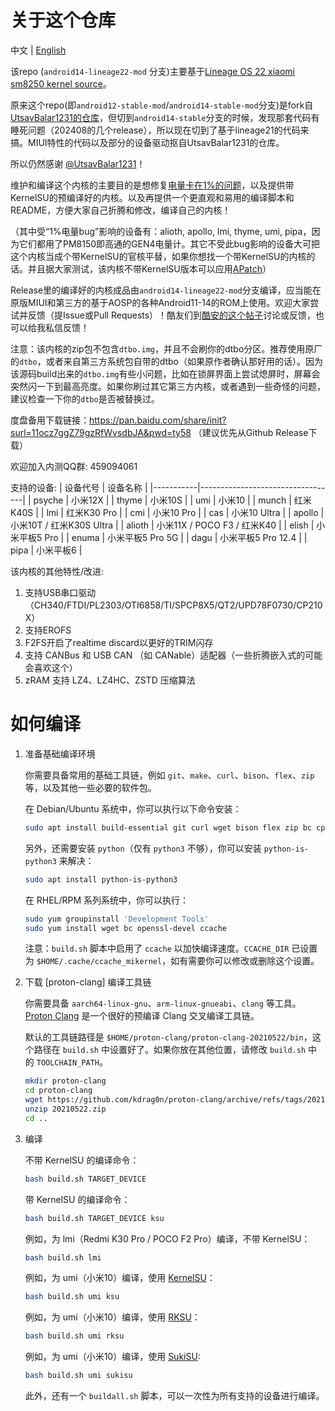 # 关于这个仓库
中文 | [English](README.md)

该repo (`android14-lineage22-mod` 分支)主要基于[Lineage OS 22 xiaomi sm8250 kernel source](https://github.com/LineageOS/android_kernel_xiaomi_sm8250)。

原来这个repo(即`android12-stable-mod`/`android14-stable-mod`分支)是fork自[UtsavBalar1231的仓库](https://github.com/UtsavBalar1231/kernel_xiaomi_sm8250)，但切到`android14-stable`分支的时候，发现那套代码有睡死问题（202408的几个release），所以现在切到了基于lineage21的代码来搞。MIUI特性的代码以及部分的设备驱动抠自UtsavBalar1231的仓库。

所以仍然感谢 [@UtsavBalar1231](https://github.com/UtsavBalar1231/)！

维护和编译这个内核的主要目的是想修复[电量卡在1%的问题](https://github.com/liyafe1997/Xiaomi-fix-battery-one-percent)，以及提供带KernelSU的预编译好的内核。以及再提供一个更直观和易用的编译脚本和README，方便大家自己折腾和修改，编译自己的内核！

（其中受“1%电量bug”影响的设备有：alioth, apollo, lmi, thyme, umi, pipa，因为它们都用了PM8150即高通的GEN4电量计。其它不受此bug影响的设备大可把这个内核当成个带KernelSU的官核平替，如果你想找一个带KernelSU的内核的话。并且据大家测试，该内核不带KernelSU版本可以应用[APatch](https://github.com/bmax121/APatch)）

Release里的编译好的内核成品由`android14-lineage22-mod`分支编译，应当能在原版MIUI和第三方的基于AOSP的各种Android11-14的ROM上使用。欢迎大家尝试并反馈（提Issue或Pull Requests）！酷友们到[酷安的这个帖子](https://www.coolapk.com/feed/56813047)讨论或反馈，也可以给我私信反馈！

注意：该内核的zip包不包含`dtbo.img`，并且不会刷你的dtbo分区。推荐使用原厂的`dtbo`，或者来自第三方系统包自带的dtbo（如果原作者确认那好用的话）。因为该源码build出来的`dtbo.img`有些小问题，比如在锁屏界面上尝试熄屏时，屏幕会突然闪一下到最高亮度。如果你刷过其它第三方内核，或者遇到一些奇怪的问题，建议检查一下你的`dtbo`是否被替换过。

度盘备用下载链接：https://pan.baidu.com/share/init?surl=11ocz7ggZ79gzRfWvsdbJA&pwd=ty58 （建议优先从Github Release下载）

欢迎加入内测QQ群: 459094061

支持的设备:
| 设备代号  | 设备名称                           |
|-----------|----------------------------------|
| psyche    | 小米12X                           |
| thyme     | 小米10S                           |
| umi       | 小米10                            |
| munch     | 红米K40S                          |
| lmi       | 红米K30 Pro                       |
| cmi       | 小米10 Pro                        |
| cas       | 小米10 Ultra                      |
| apollo    | 小米10T / 红米K30S Ultra          |
| alioth    | 小米11X / POCO F3 / 红米K40       |
| elish     | 小米平板5 Pro                     |
| enuma     | 小米平板5 Pro 5G                  |
| dagu      | 小米平板5 Pro 12.4                |
| pipa      | 小米平板6                         |

该内核的其他特性/改进:
1. 支持USB串口驱动（CH340/FTDI/PL2303/OTI6858/TI/SPCP8X5/QT2/UPD78F0730/CP210X）
2. 支持EROFS
3. F2FS开启了realtime discard以更好的TRIM闪存
4. 支持 CANBus 和 USB CAN （如 CANable）适配器（一些折腾嵌入式的可能会喜欢这个）
5. zRAM 支持 LZ4、LZ4HC、ZSTD 压缩算法

# 如何编译

1. 准备基础编译环境
   
    你需要具备常用的基础工具链，例如 `git`、`make`、`curl`、`bison`、`flex`、`zip` 等，以及其他一些必要的软件包。
    
    在 Debian/Ubuntu 系统中，你可以执行以下命令安装：
    
    ```bash
    sudo apt install build-essential git curl wget bison flex zip bc cpio libssl-dev ccache
    ```
    
    另外，还需要安装 `python`（仅有 `python3` 不够），你可以安装 `python-is-python3` 来解决：
    
    ```bash
    sudo apt install python-is-python3
    ```
    
    在 RHEL/RPM 系列系统中，你可以执行：
    
    ```bash
    sudo yum groupinstall 'Development Tools'
    sudo yum install wget bc openssl-devel ccache
    ```
    
    注意：`build.sh` 脚本中启用了 `ccache` 以加快编译速度。`CCACHE_DIR` 已设置为 `$HOME/.cache/ccache_mikernel`，如有需要你可以修改或删除这个设置。
    
2. 下载 [proton-clang] 编译工具链
   
    你需要具备 `aarch64-linux-gnu`、`arm-linux-gnueabi`、`clang` 等工具。[Proton Clang](https://github.com/kdrag0n/proton-clang/) 是一个很好的预编译 Clang 交叉编译工具链。
    
    默认的工具链路径是 `$HOME/proton-clang/proton-clang-20210522/bin`，这个路径在 `build.sh` 中设置好了。如果你放在其他位置，请修改 `build.sh` 中的 `TOOLCHAIN_PATH`。
    
    ```bash
    mkdir proton-clang
    cd proton-clang
    wget https://github.com/kdrag0n/proton-clang/archive/refs/tags/20210522.zip
    unzip 20210522.zip
    cd ..
    ```
    
3. 编译
   
    不带 KernelSU 的编译命令：
    
    ```bash
    bash build.sh TARGET_DEVICE
    ```
    
    带 KernelSU 的编译命令：
    
    ```bash
    bash build.sh TARGET_DEVICE ksu
    ```
    
    例如，为 lmi（Redmi K30 Pro / POCO F2 Pro）编译，不带 KernelSU：
    
    ```bash
    bash build.sh lmi
    ```
    
    例如，为 umi（小米10）编译，使用 [KernelSU](https://github.com/tiann/KernelSU)：
    
    ```bash
    bash build.sh umi ksu
    ```
    
    例如，为 umi（小米10）编译，使用 [RKSU](https://github.com/rsuntk/KernelSU)：
    
    ```bash
    bash build.sh umi rksu
    ```
    
    例如，为 umi（小米10）编译，使用 [SukiSU](https://github.com/ShirkNeko/KernelSU):
    
    ```bash
    bash build.sh umi sukisu
    ```
    
    此外，还有一个 `buildall.sh` 脚本，可以一次性为所有支持的设备进行编译。
